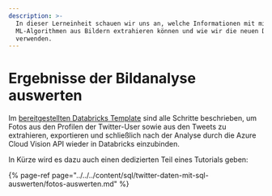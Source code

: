 ```yaml
---
description: >-
  In dieser Lerneinheit schauen wir uns an, welche Informationen mit mittels
  ML-Algorithmen aus Bildern extrahieren können und wie wir die neuen Daten
  verwenden.
---
```


# Ergebnisse der Bildanalyse auswerten

Im [bereitgestellten Databricks Template](https://winf-hsos.github.io/databricks-notebooks/big-data-analytics/Image%20Analytics%20mit%20Azure%20ML.html) sind alle Schritte beschrieben, um Fotos aus den Profilen der Twitter-User sowie aus den Tweets zu extrahieren, exportieren und schließlich nach der Analyse durch die Azure Cloud Vision API wieder in Databricks einzubinden.

In Kürze wird es dazu auch einen dedizierten Teil eines Tutorials geben:

{% page-ref page="../../../content/sql/twitter-daten-mit-sql-auswerten/fotos-auswerten.md" %}

